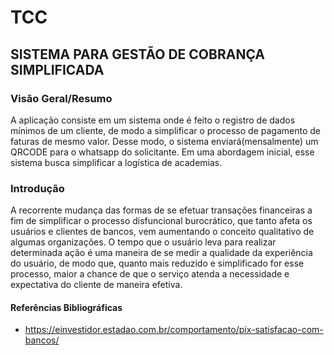 # TCC

## SISTEMA PARA GESTÃO DE COBRANÇA SIMPLIFICADA

### Visão Geral/Resumo

A aplicação consiste em um sistema onde é feito o registro de dados mínimos de um cliente, de modo a simplificar
o processo de pagamento de faturas de mesmo valor. Desse modo, o sistema enviará(mensalmente) um QRCODE para
o whatsapp do solicitante. Em uma abordagem inicial, esse sistema busca simplificar a logística de academias.

### Introdução

A recorrente mudança das formas de se efetuar transações financeiras a fim de simplificar o processo disfuncional
burocrático, que tanto afeta os usuários e clientes de bancos, vem aumentando o conceito qualitativo de algumas 
organizações. O tempo que o usuário leva para realizar determinada ação é uma maneira de se medir a qualidade
da experiência do usuário, de modo que, quanto mais reduzido e simplificado for esse processo, maior a chance
de que o serviço atenda a necessidade e expectativa do cliente de maneira efetiva.







#### Referências Bibliográficas

* https://einvestidor.estadao.com.br/comportamento/pix-satisfacao-com-bancos/



